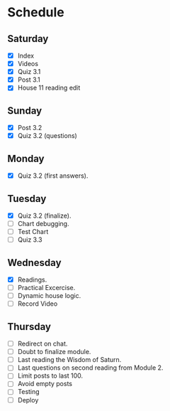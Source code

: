 # Schedule

## Saturday
* [X] Index
* [X] Videos
* [X] Quiz 3.1
* [X] Post 3.1
* [X] House 11 reading edit 

## Sunday
* [X] Post 3.2
* [X] Quiz 3.2 (questions)

## Monday 
* [X] Quiz 3.2 (first answers).

## Tuesday
* [X] Quiz 3.2 (finalize).
* [ ] Chart debugging.
* [ ] Test Chart
* [ ] Quiz 3.3

## Wednesday
* [X] Readings.
* [ ] Practical Excercise.
* [ ] Dynamic house logic. 
* [ ] Record Video

## Thursday
* [ ] Redirect on chat.
* [ ] Doubt to finalize module.
* [ ] Last reading the Wisdom of Saturn.
* [ ] Last questions on second reading from Module 2. 
* [ ] Limit posts to last 100.
* [ ] Avoid empty posts
* [ ] Testing
* [ ] Deploy
